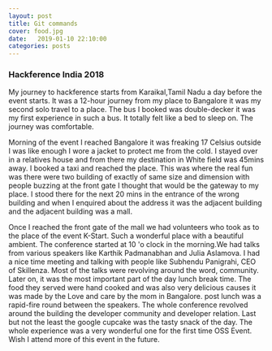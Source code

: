 ```yaml
---
layout: post
title: Git commands
cover: food.jpg
date:   2019-01-10 22:10:00
categories: posts
---
```

### Hackference India 2018


My journey to hackference starts from Karaikal,Tamil Nadu a day before the event starts. It was a 12-hour journey from my place to Bangalore it was my second solo travel to a place. The bus I booked was double-decker it was my first experience in such a bus. It totally felt like a bed to sleep on. The journey was comfortable.



Morning of the event I reached Bangalore it was freaking 17 Celsius outside I was like enough I wore a jacket to protect me from the cold. I stayed over in a relatives house and from there my destination in White field was 45mins away. I booked a taxi and reached the place. This was where the real fun was there were two building of exactly of same size and dimension with people buzzing at the front gate I thought that would be the gateway to my place. I stood there for the next 20 mins in the entrance of the wrong building and when I enquired about the address it was the adjacent building and the adjacent building was a mall.


Once I reached the front gate of the mall we had volunteers who took as to the place of the event K-Start. Such a wonderful place with a beautiful ambient. The conference started at 10 'o clock in the morning.We had talks from various speakers like Karthik Padmanabhan and Julia Aslamova. I had a nice time meeting and talking with people like Subhendu Panigrahi, CEO of Skillenza. Most of the talks were revolving around the word, community.  Later on, it was the most important part of the day lunch break time. The food they served were hand cooked and was also very delicious causes it was made by the Love and care by the mom in Bangalore. post lunch was a rapid-fire round between the speakers. The whole conference revolved around the building the developer community and developer relation. Last but not the least the google cupcake was the tasty snack of the day. The whole experience was a very wonderful one for the first time OSS Event. Wish I attend more of this event in the future.
